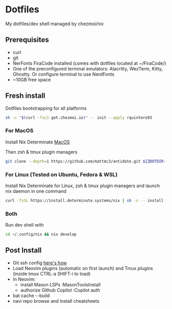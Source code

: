 # Dotfiles
My dotfiles/dev shell managed by chezmoi/nix

## Prerequisites
* curl
* git
* NerFonts FiraCode installed (comes with dotfiles located at ~/FiraCode/)
* One of the preconfigured terminal emulators: Alacritty, WezTerm, Kitty, Ghostty. Or configure terminal to use NerdFonts
* ~10GB free space

## Fresh install

Dotfiles bootstrapping for all platforms
```bash
sh -c "$(curl -fsLS get.chezmoi.io)" -- init --apply rquintero93
```
### For MacOS

Install Nix Determinate [MacOS](https://install.determinate.systems/determinate-pkg/stable/Universal)

Then zsh & tmux plugin managers
```bash
git clone --depth=1 https://github.com/mattmc3/antidote.git ${ZDOTDIR:-~}/.antidote && git clone https://github.com/tmux-plugins/tpm ~/.tmux/plugins/tpm
```

### For Linux (Tested on Ubuntu, Fedora & WSL)
Install Nix Determinate for Linux, zsh & tmux plugin managers and launch nix daemon in one command
```bash
curl -fsSL https://install.determinate.systems/nix | sh -s -- install --determinate && . /nix/var/nix/profiles/default/etc/profile.d/nix-daemon.sh && git clone --depth=1 https://github.com/mattmc3/antidote.git ${ZDOTDIR:-~}/.antidote && git clone https://github.com/tmux-plugins/tpm ~/.tmux/plugins/tpm
```

### Both
Run dev shell with
```bash
cd ~/.config/nix && nix develop
```

## Post Install
* Git ssh config [here's how](https://docs.github.com/en/authentication/connecting-to-github-with-ssh/generating-a-new-ssh-key-and-adding-it-to-the-ssh-agent?platform=linux)
* Load Neovim plugins (automatic on first launch) and Tmux plugins (inside tmux CTRL-a SHIFT-i to load)
* In Neovim:
  * install Mason LSPs :MasonToolsInstall
  * authorize Github Copilot :Copilot auth
* bat cache --build
* navi repo browse and install cheatsheets

